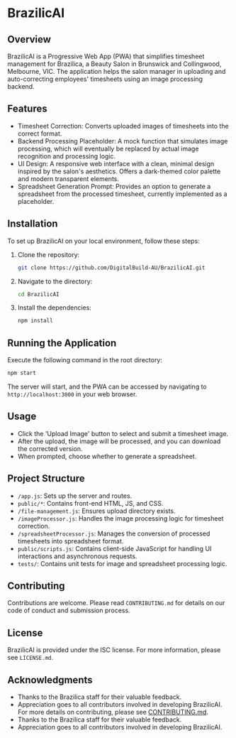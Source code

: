 # BrazilicAI

## Overview

BrazilicAI is a Progressive Web App (PWA) that simplifies timesheet management for Brazilica, a Beauty Salon in Brunswick and Collingwood, Melbourne, VIC. The application helps the salon manager in uploading and auto-correcting employees' timesheets using an image processing backend.

## Features

- Timesheet Correction: Converts uploaded images of timesheets into the correct format.
- Backend Processing Placeholder: A mock function that simulates image processing, which will eventually be replaced by actual image recognition and processing logic.
- UI Design: A responsive web interface with a clean, minimal design inspired by the salon's aesthetics. Offers a dark-themed color palette and modern transparent elements.
- Spreadsheet Generation Prompt: Provides an option to generate a spreadsheet from the processed timesheet, currently implemented as a placeholder.

## Installation

To set up BrazilicAI on your local environment, follow these steps:

1. Clone the repository:
   ```bash
   git clone https://github.com/DigitalBuild-AU/BrazilicAI.git
   ```
2. Navigate to the directory:
   ```bash
   cd BrazilicAI
   ```
3. Install the dependencies:
   ```bash
   npm install
   ```

## Running the Application

Execute the following command in the root directory:

```bash
npm start
```

The server will start, and the PWA can be accessed by navigating to `http://localhost:3000` in your web browser.

## Usage

- Click the 'Upload Image' button to select and submit a timesheet image.
- After the upload, the image will be processed, and you can download the corrected version.
- When prompted, choose whether to generate a spreadsheet.

## Project Structure

- `/app.js`: Sets up the server and routes.
- `public/*`: Contains front-end HTML, JS, and CSS.
- `/file-management.js`: Ensures upload directory exists.
- `/imageProcessor.js`: Handles the image processing logic for timesheet correction.
- `/spreadsheetProcessor.js`: Manages the conversion of processed timesheets into spreadsheet format.
- `public/scripts.js`: Contains client-side JavaScript for handling UI interactions and asynchronous requests.
- `tests/`: Contains unit tests for image and spreadsheet processing logic.

## Contributing

Contributions are welcome. Please read `CONTRIBUTING.md` for details on our code of conduct and submission process.

## License

BrazilicAI is provided under the ISC license. For more information, please see `LICENSE.md`.

## Acknowledgments

- Thanks to the Brazilica staff for their valuable feedback.
- Appreciation goes to all contributors involved in developing BrazilicAI.
For more details on contributing, please see [CONTRIBUTING.md](./CONTRIBUTING.md).
- Thanks to the Brazilica staff for their valuable feedback.
- Appreciation goes to all contributors involved in developing BrazilicAI.
